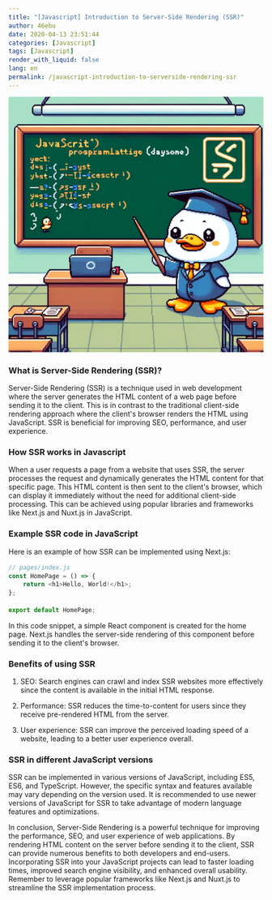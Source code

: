 ```yaml
---
title: "[Javascript] Introduction to Server-Side Rendering (SSR)"
author: 46ebu
date: 2020-04-13 23:51:44 
categories: [Javascript]
tags: [Javascript]
render_with_liquid: false
lang: en
permalink: /javascript-introduction-to-serverside-rendering-ssr
---
```


![Intro](/assets/img/post/javascript.png)
### What is Server-Side Rendering (SSR)?
Server-Side Rendering (SSR) is a technique used in web development where the server generates the HTML content of a web page before sending it to the client. This is in contrast to the traditional client-side rendering approach where the client's browser renders the HTML using JavaScript. SSR is beneficial for improving SEO, performance, and user experience.

### How SSR works in Javascript
When a user requests a page from a website that uses SSR, the server processes the request and dynamically generates the HTML content for that specific page. This HTML content is then sent to the client's browser, which can display it immediately without the need for additional client-side processing. This can be achieved using popular libraries and frameworks like Next.js and Nuxt.js in JavaScript.

### Example SSR code in JavaScript
Here is an example of how SSR can be implemented using Next.js:

```javascript
// pages/index.js
const HomePage = () => {
    return <h1>Hello, World!</h1>;
};

export default HomePage;
```

In this code snippet, a simple React component is created for the home page. Next.js handles the server-side rendering of this component before sending it to the client's browser.

### Benefits of using SSR
1. SEO: Search engines can crawl and index SSR websites more effectively since the content is available in the initial HTML response.
  
2. Performance: SSR reduces the time-to-content for users since they receive pre-rendered HTML from the server.

3. User experience: SSR can improve the perceived loading speed of a website, leading to a better user experience overall.

### SSR in different JavaScript versions
SSR can be implemented in various versions of JavaScript, including ES5, ES6, and TypeScript. However, the specific syntax and features available may vary depending on the version used. It is recommended to use newer versions of JavaScript for SSR to take advantage of modern language features and optimizations.

In conclusion, Server-Side Rendering is a powerful technique for improving the performance, SEO, and user experience of web applications. By rendering HTML content on the server before sending it to the client, SSR can provide numerous benefits to both developers and end-users. Incorporating SSR into your JavaScript projects can lead to faster loading times, improved search engine visibility, and enhanced overall usability. Remember to leverage popular frameworks like Next.js and Nuxt.js to streamline the SSR implementation process.